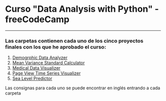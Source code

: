 # Curso "Data Analysis with Python" - freeCodeCamp

***

### Las carpetas contienen cada uno de los cinco proyectos finales con los que he aprobado el curso:

1. <a href="https://github.com/Fedomus/freeCodeCamp-dataAnalysisPython-projects/tree/main/boilerplate-demographic-data-analyzer" target="_blank">Demogrphic Data Analyzer</a>
2. <a href="https://github.com/Fedomus/freeCodeCamp-dataAnalysisPython-projects/tree/main/boilerplate-mean-variance-standard-deviation-calculator" target="_blank">Mean Variance Standard Calculator</a>
3. <a href="https://github.com/Fedomus/freeCodeCamp-dataAnalysisPython-projects/tree/main/boilerplate-medical-data-visualizer" target="_blank">Medical Data Visualizer</a>
4. <a href="https://github.com/Fedomus/freeCodeCamp-dataAnalysisPython-projects/tree/main/boilerplate-page-view-time-series-visualizer" target="_blank">Page View Time Series Visualizer</a>
5. <a href="https://github.com/Fedomus/freeCodeCamp-dataAnalysisPython-projects/tree/main/boilerplate-sea-level-predictor" target="_blank">Sea Level Predictor</a>


Las consignas para cada uno se puede encontrar en inglés entrando a cada carpeta





